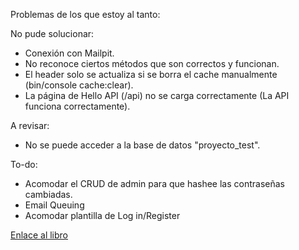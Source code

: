 Problemas de los que estoy al tanto:

No pude solucionar:
  - Conexión con Mailpit.
  - No reconoce ciertos métodos que son correctos y funcionan.
  - El header solo se actualiza si se borra el cache manualmente (bin/console cache:clear).
  - La página de Hello API (/api) no se carga correctamente (La API funciona correctamente).

A revisar:
  - No se puede acceder a la base de datos "proyecto_test".

To-do:
  - Acomodar el CRUD de admin para que hashee las contraseñas cambiadas.
  - Email Queuing
  - Acomodar plantilla de Log in/Register

<a href="https://symfony.com/doc/6.4/the-fast-track/en/index.html">Enlace al libro</a>
